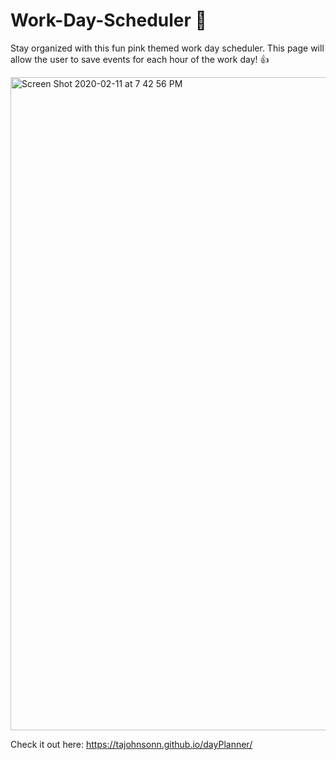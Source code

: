 # Work-Day-Scheduler 📲

Stay organized with this fun pink themed work day scheduler. This page will allow the user to save events for each hour of the work day! 👍



<img width="1045" alt="Screen Shot 2020-02-11 at 7 42 56 PM" src="https://user-images.githubusercontent.com/57122209/74301126-e37d3e80-4d06-11ea-9828-d6861ad9d3a2.png">


Check it out here: https://tajohnsonn.github.io/dayPlanner/
